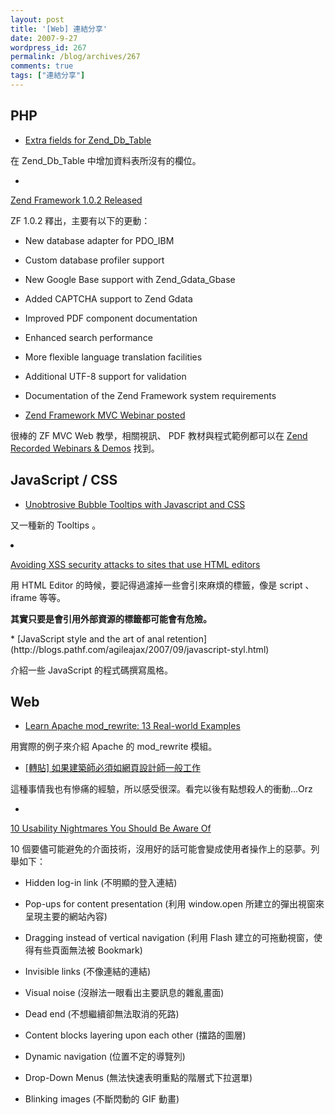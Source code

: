 ```yaml
---
layout: post
title: '[Web] 連結分享'
date: 2007-9-27
wordpress_id: 267
permalink: /blog/archives/267
comments: true
tags: ["連結分享"]
---
```


<!--more-->
## PHP

* [Extra fields for Zend_Db_Table](http://naneau.nl/2007/05/05/extra-fields-for-zend_db_table/)

在 Zend_Db_Table 中增加資料表所沒有的欄位。 

* 

[Zend Framework 1.0.2 Released](http://devzone.zend.com/article/2566-Zend-Framework-1.0.2-Released)

ZF 1.0.2 釋出，主要有以下的更動：


* New database adapter for PDO_IBM
* Custom database profiler support
* New Google Base support with Zend_Gdata_Gbase
* Added CAPTCHA support to Zend Gdata
* Improved PDF component documentation
* Enhanced search performance
* More flexible language translation facilities
* Additional UTF-8 support for validation
* Documentation of the Zend Framework system requirements


* [Zend Framework MVC Webinar posted](http://weierophinney.net/matthew/archives/144-Zend-Framework-MVC-Webinar-posted.html)

很棒的 ZF MVC Web 教學，相關視訊、 PDF 教材與程式範例都可以在 [Zend Recorded Webinars &amp; Demos](http://www.zend.com/webinar) 找到。 



## JavaScript / CSS 

* [Unobtrosive Bubble Tooltips with Javascript and CSS](http://www.webappers.com/2007/09/26/unobtrosive-bubble-tooltips-with-javascript-and-css/)

又一種新的 Tooltips 。

<li>

[Avoiding XSS security attacks to sites that use HTML editors](http://devzone.zend.com/node/view/id/1752)

用 HTML Editor 的時候，要記得過濾掉一些會引來麻煩的標籤，像是 script 、 iframe 等等。 

<strong>其實只要是會引用外部資源的標籤都可能會有危險。</strong>
</li>
* [JavaScript style and the art of anal retention](http://blogs.pathf.com/agileajax/2007/09/javascript-styl.html)

介紹一些 JavaScript 的程式碼撰寫風格。 



## Web

* [Learn Apache mod_rewrite: 13 Real-world Examples](http://www.sitepoint.com/article/apache-mod_rewrite-examples) 

用實際的例子來介紹 Apache 的 mod_rewrite 模組。

* [[轉貼] 如果建築師必須如網頁設計師一般工作](http://blog.markplace.net/marks_place/1/2007/09/27/302)

這種事情我也有慘痛的經驗，所以感受很深。看完以後有點想殺人的衝動...Orz

* 

[10 Usability Nightmares You Should Be Aware Of](http://www.smashingmagazine.com/2007/09/27/10-usability-nightmares-you-should-be-aware-of/)

10 個要儘可能避免的介面技術，沒用好的話可能會變成使用者操作上的惡夢。列舉如下：

* Hidden log-in link (不明顯的登入連結)

* Pop-ups for content presentation (利用 window.open 所建立的彈出視窗來呈現主要的網站內容)

* Dragging instead of vertical navigation (利用 Flash 建立的可拖動視窗，使得有些頁面無法被 Bookmark)

* Invisible links (不像連結的連結) 

* Visual noise (沒辦法一眼看出主要訊息的雜亂畫面) 

* Dead end (不想繼續卻無法取消的死路) 

* Content blocks layering upon each other (擋路的圖層)

* Dynamic navigation (位置不定的導覽列)

* Drop-Down Menus (無法快速表明重點的階層式下拉選單) 

* Blinking images (不斷閃動的 GIF 動畫)




